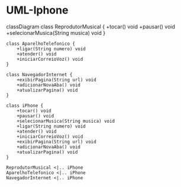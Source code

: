 # UML-Iphone

classDiagram
    class ReprodutorMusical {
        +tocar() void
        +pausar() void
        +selecionarMusica(String musica) void
    }

    class AparelhoTelefonico {
        +ligar(String numero) void
        +atender() void
        +iniciarCorreioVoz() void
    }

    class NavegadorInternet {
        +exibirPagina(String url) void
        +adicionarNovaAba() void
        +atualizarPagina() void
    }

    class iPhone {
        +tocar() void
        +pausar() void
        +selecionarMusica(String musica) void
        +ligar(String numero) void
        +atender() void
        +iniciarCorreioVoz() void
        +exibirPagina(String url) void
        +adicionarNovaAba() void
        +atualizarPagina() void
    }

    ReprodutorMusical <|.. iPhone
    AparelhoTelefonico <|.. iPhone
    NavegadorInternet <|.. iPhone
